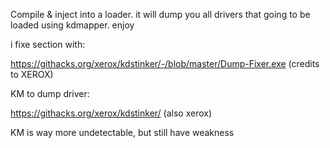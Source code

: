 Compile & inject into a loader. it will dump you all drivers that going to be loaded using kdmapper. enjoy


i fixe section with: 

https://githacks.org/xerox/kdstinker/-/blob/master/Dump-Fixer.exe (credits to XEROX)

KM to dump driver:

https://githacks.org/xerox/kdstinker/ (also xerox) 

KM is way more undetectable, but still have weakness 
